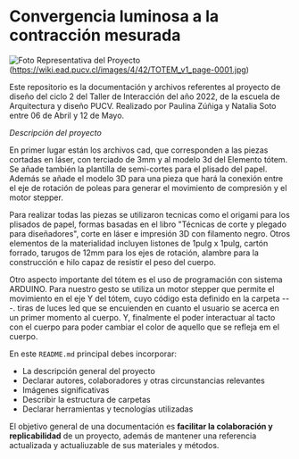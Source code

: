 # Convergencia luminosa a la contracción mesurada

![Foto Representativa del Proyecto](https://picsum.photos/400/300?grayscale) (https://wiki.ead.pucv.cl/images/4/42/TOTEM_v1_page-0001.jpg)

Este repositorio es la documentación y archivos referentes al proyecto de diseño del ciclo 2 del Taller de Interacción del año 2022, de la escuela de Arquitectura y diseño PUCV. Realizado por Paulina Zúñiga y Natalia Soto entre 06 de Abril y 12 de Mayo.

*Descripción del proyecto*

En primer lugar están los archivos cad, que corresponden a las piezas cortadas en láser, con terciado de 3mm y al modelo 3d del Elemento tótem.
Se añade también la plantilla de semi-cortes para el plisado del papel.
Además se añade el modelo 3D para una pieza que hará la conexión entre el eje de rotación de poleas para generar el movimiento de compresión y el motor stepper.

Para realizar todas las piezas se utilizaron tecnicas como el origami para los plisados de papel, formas basadas en el libro "Técnicas de corte y plegado para diseñadores", corte en láser e impresión 3D con filamento negro.
Otros elementos de la materialidad incluyen listones de 1pulg x 1pulg, cartón forrado, tarugos de 12mm para los ejes de rotación, alambre para la construcción e hilo capaz de resistir el peso del cuerpo.

Otro aspecto importante del tótem es el uso de programación con sistema ARDUINO. Para nuestro gesto se utiliza un motor stepper que permite el movimiento en el eje Y del tótem, cuyo código esta definido en la carpeta ---. tiras de luces led que se encuienden en cuanto el usuario se acerca en un primer momento al cuerpo. Y, finalmente el poder interactuar al tacto con el cuerpo para poder cambiar el color de aquello que se refleja em el cuerpo.

En este `README.md` principal debes incorporar:
- La descripción general del proyecto
- Declarar autores, colaboradores y otras circunstancias relevantes
- Imágenes significativas
- Describir la estructura de carpetas
- Declarar herramientas y tecnologías utilizadas

El objetivo general de una documentación es **facilitar la colaboración y replicabilidad** de un proyecto, además de mantener una referencia actualizada y actualiuzable de sus materiales y métodos.
